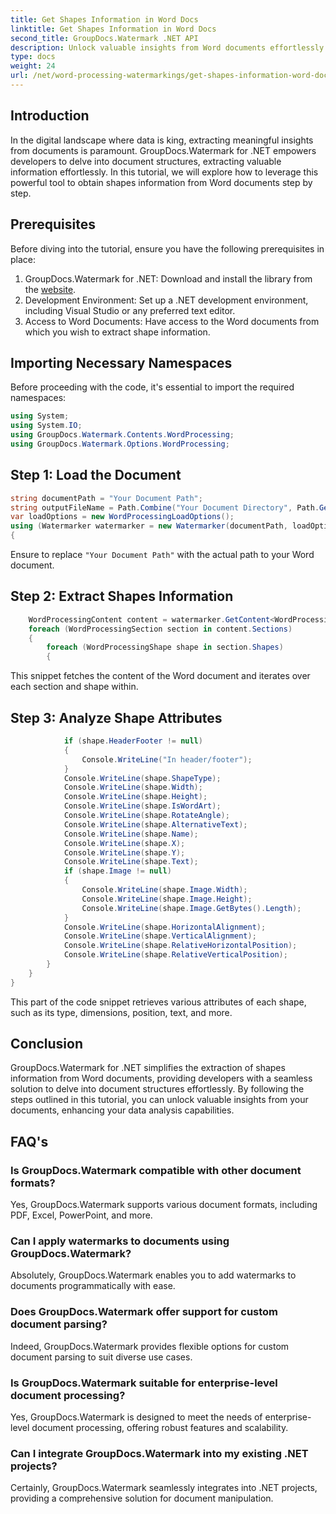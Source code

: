 ```yaml
---
title: Get Shapes Information in Word Docs
linktitle: Get Shapes Information in Word Docs
second_title: GroupDocs.Watermark .NET API
description: Unlock valuable insights from Word documents effortlessly with GroupDocs.Watermark for .NET. Extract shape information seamlessly for enhanced data analysis.
type: docs
weight: 24
url: /net/word-processing-watermarkings/get-shapes-information-word-docs/
---
```

## Introduction
In the digital landscape where data is king, extracting meaningful insights from documents is paramount. GroupDocs.Watermark for .NET empowers developers to delve into document structures, extracting valuable information effortlessly. In this tutorial, we will explore how to leverage this powerful tool to obtain shapes information from Word documents step by step.
## Prerequisites
Before diving into the tutorial, ensure you have the following prerequisites in place:
1. GroupDocs.Watermark for .NET: Download and install the library from the [website](https://releases.groupdocs.com/Watermark/net/).
2. Development Environment: Set up a .NET development environment, including Visual Studio or any preferred text editor.
3. Access to Word Documents: Have access to the Word documents from which you wish to extract shape information.

## Importing Necessary Namespaces
Before proceeding with the code, it's essential to import the required namespaces:
```csharp
using System;
using System.IO;
using GroupDocs.Watermark.Contents.WordProcessing;
using GroupDocs.Watermark.Options.WordProcessing;
```
## Step 1: Load the Document
```csharp
string documentPath = "Your Document Path";
string outputFileName = Path.Combine("Your Document Directory", Path.GetFileName(documentPath));
var loadOptions = new WordProcessingLoadOptions();
using (Watermarker watermarker = new Watermarker(documentPath, loadOptions))
{
```
Ensure to replace `"Your Document Path"` with the actual path to your Word document.
## Step 2: Extract Shapes Information
```csharp
	WordProcessingContent content = watermarker.GetContent<WordProcessingContent>();
	foreach (WordProcessingSection section in content.Sections)
	{
		foreach (WordProcessingShape shape in section.Shapes)
		{
```
This snippet fetches the content of the Word document and iterates over each section and shape within.
## Step 3: Analyze Shape Attributes
```csharp
			if (shape.HeaderFooter != null)
			{
				Console.WriteLine("In header/footer");
			}
			Console.WriteLine(shape.ShapeType);
			Console.WriteLine(shape.Width);
			Console.WriteLine(shape.Height);
			Console.WriteLine(shape.IsWordArt);
			Console.WriteLine(shape.RotateAngle);
			Console.WriteLine(shape.AlternativeText);
			Console.WriteLine(shape.Name);
			Console.WriteLine(shape.X);
			Console.WriteLine(shape.Y);
			Console.WriteLine(shape.Text);
			if (shape.Image != null)
			{
				Console.WriteLine(shape.Image.Width);
				Console.WriteLine(shape.Image.Height);
				Console.WriteLine(shape.Image.GetBytes().Length);
			}
			Console.WriteLine(shape.HorizontalAlignment);
			Console.WriteLine(shape.VerticalAlignment);
			Console.WriteLine(shape.RelativeHorizontalPosition);
			Console.WriteLine(shape.RelativeVerticalPosition);
		}
	}
}
```
This part of the code snippet retrieves various attributes of each shape, such as its type, dimensions, position, text, and more.

## Conclusion
GroupDocs.Watermark for .NET simplifies the extraction of shapes information from Word documents, providing developers with a seamless solution to delve into document structures effortlessly. By following the steps outlined in this tutorial, you can unlock valuable insights from your documents, enhancing your data analysis capabilities.
## FAQ's
### Is GroupDocs.Watermark compatible with other document formats?
Yes, GroupDocs.Watermark supports various document formats, including PDF, Excel, PowerPoint, and more.
### Can I apply watermarks to documents using GroupDocs.Watermark?
Absolutely, GroupDocs.Watermark enables you to add watermarks to documents programmatically with ease.
### Does GroupDocs.Watermark offer support for custom document parsing?
Indeed, GroupDocs.Watermark provides flexible options for custom document parsing to suit diverse use cases.
### Is GroupDocs.Watermark suitable for enterprise-level document processing?
Yes, GroupDocs.Watermark is designed to meet the needs of enterprise-level document processing, offering robust features and scalability.
### Can I integrate GroupDocs.Watermark into my existing .NET projects?
Certainly, GroupDocs.Watermark seamlessly integrates into .NET projects, providing a comprehensive solution for document manipulation.

